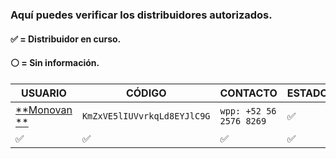 ### Aquí puedes verificar los distribuidores autorizados.
#### ✅ = Distribuidor en curso.
#### ⚪ = Sin información.

| USUARIO          |   CÓDIGO                | CONTACTO    | ESTADO
| ------------     | ------------            | ------------| ------------
| [**Monovan **](https://chat.whatsapp.com/Ig0BhML7t4G8vmnmPrCKNb)        | `KmZxVE5lIUVvrkqLd8EYJlC9G` | `wpp: +52 56 2576 8269` | ✅
| ✅        | ✅               |  ✅ | ✅

